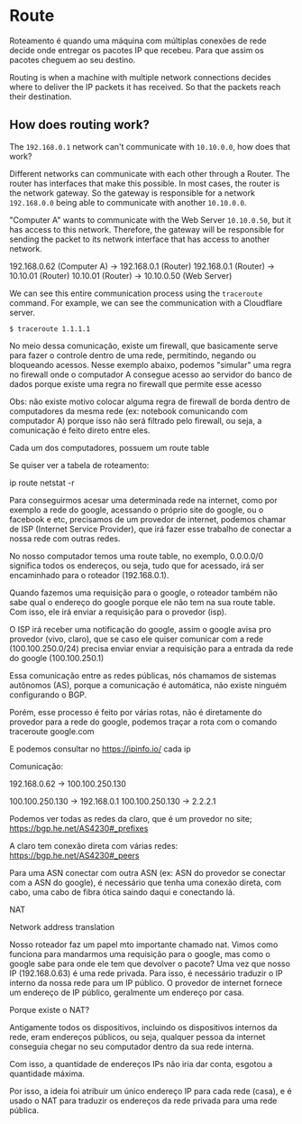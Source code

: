 # Route

Roteamento é quando uma máquina com múltiplas conexões de rede decide onde entregar os pacotes IP que recebeu. Para que assim os pacotes cheguem ao seu destino. 

Routing is when a machine with multiple network connections decides where to deliver the IP packets it has received. So that the packets reach their destination. 

## How does routing work?

The `192.168.0.1` network can't communicate with `10.10.0.0`, how does that work?

Different networks can communicate with each other through a Router. The router has interfaces that make this possible. In most cases, the router is the network gateway. So the gateway is responsible for a network `192.168.0.0` being able to communicate with another `10.10.0.0`.

"Computer A" wants to communicate with the Web Server `10.10.0.50`, but it has access to this network. Therefore, the gateway will be responsible for sending the packet to its network interface that has access to another network.

192.168.0.62 (Computer A) -> 192.168.0.1 (Router)
192.168.0.1 (Router) -> 10.10.01 (Router)
10.10.01 (Router) -> 10.10.0.50 (Web Server)

We can see this entire communication process using the `traceroute` command. For example, we can see the communication with a Cloudflare server.

```
$ traceroute 1.1.1.1
```


No meio dessa comunicação, existe um firewall, que basicamente serve para fazer o controle dentro de uma rede, permitindo, negando ou bloqueando acessos. 
Nesse exemplo abaixo, podemos "simular" uma regra no firewall onde o computador A consegue acesso ao servidor do banco de dados porque existe uma regra no firewall que permite esse acesso

Obs: não existe motivo colocar alguma regra de firewall de borda dentro de computadores da mesma rede (ex: notebook comunicando com computador A) porque isso não será filtrado pelo firewall, ou seja, a comunicação é feito direto entre eles.


Cada um dos computadores, possuem um route table

Se quiser ver a tabela de roteamento:

ip route netstat -r 



Para conseguirmos acesar uma determinada rede na internet, como por exemplo a rede do google, acessando o próprio site do google, ou o facebook e etc, precisamos de um provedor de internet, podemos chamar de ISP (Internet Service Provider), que irá fazer esse trabalho de conectar a nossa rede com outras redes.

No nosso computador temos uma route table, no exemplo, 0.0.0.0/0 significa todos os endereços, ou seja, tudo que for acessado, irá ser encaminhado para o roteador (192.168.0.1).

Quando fazemos uma requisição para o google, o roteador também não sabe qual o endereço do google porque ele não tem na sua route table. Com isso, ele irá enviar a requisição para o provedor (isp).

O ISP irá receber uma notificação do google, assim o google avisa pro provedor (vivo, claro), que se caso ele quiser comunicar com a rede (100.100.250.0/24) precisa enviar enviar
a requisição para a entrada da rede do google (100.100.250.1)

Essa comunicação entre as redes públicas, nós chamamos de sistemas autônomos (AS), porque a comunicação é  automática, não existe ninguém configurando o BGP.

Porém, esse processo é feito por várias rotas, não é diretamente do provedor para a rede do google, podemos traçar a rota com o comando traceroute google.com

E podemos consultar no https://ipinfo.io/ cada ip


Comunicação:

192.168.0.62 -> 100.100.250.130

100.100.250.130 -> 192.168.0.1
100.100.250.130 -> 2.2.2.1

Podemos ver todas as redes  da claro, que é um provedor no site; https://bgp.he.net/AS4230#_prefixes

A claro tem conexão direta com várias redes: https://bgp.he.net/AS4230#_peers

Para uma ASN conectar com outra ASN (ex: ASN do provedor se conectar com a ASN do google), é necessário que tenha uma conexão direta, com cabo, uma cabo de fibra ótica saindo daqui e conectando lá.


NAT

Network address translation

Nosso roteador faz um papel mto importante chamado nat. 
Vimos como funciona para mandarmos uma requisição para o google, mas como o google sabe para onde ele tem que devolver o pacote? Uma vez que nosso IP (192.168.0.63) é uma rede privada. Para isso, é necessário traduzir o IP interno da nossa rede para um IP público. O provedor de internet fornece um endereço de IP público, geralmente um endereço por casa.

Porque existe o NAT?

Antigamente todos os dispositivos, incluindo os dispositivos internos da rede, eram endereços públicos, ou seja, qualquer pessoa da internet conseguia chegar no seu computador dentro da sua rede interna.

Com isso, a quantidade de endereços IPs não iria dar conta, esgotou a quantidade máxima.

Por isso, a ideia foi atribuir um único endereço IP para cada rede (casa), e é usado o NAT para traduzir os endereços da rede privada para uma rede pública.